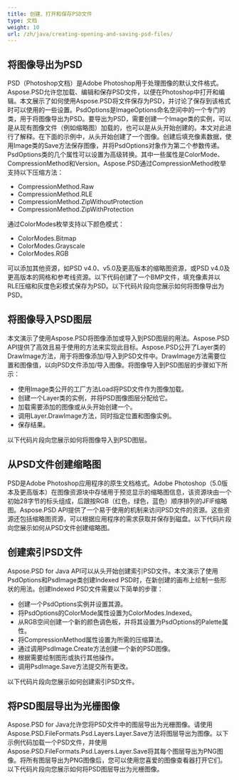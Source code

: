 ```yaml
---
title: 创建、打开和保存PSD文件
type: 文档
weight: 10
url: /zh/java/creating-opening-and-saving-psd-files/
---
```


## **将图像导出为PSD**
PSD（Photoshop文档）是Adobe Photoshop用于处理图像的默认文件格式。Aspose.PSD允许您加载、编辑和保存PSD文件，以便在Photoshop中打开和编辑。本文展示了如何使用Aspose.PSD将文件保存为PSD，并讨论了保存到该格式时可以使用的一些设置。PsdOptions是ImageOptions命名空间中的一个专门的类，用于将图像导出为PSD。要导出为PSD，需要创建一个Image类的实例，可以是从现有图像文件（例如缩略图）加载的，也可以是从头开始创建的。本文对此进行了解释。在下面的示例中，从头开始创建了一个图像。创建后填充像素数据，使用Image类的Save方法保存图像，并将PsdOptions对象作为第二个参数传递。PsdOptions类的几个属性可以设置为高级转换。其中一些属性是ColorMode、CompressionMethod和Version。Aspose.PSD通过CompressionMethod枚举支持以下压缩方法：

- CompressionMethod.Raw
- CompressionMethod.RLE
- CompressionMethod.ZipWithoutProtection
- CompressionMethod.ZipWithProtection

通过ColorModes枚举支持以下颜色模式：

- ColorModes.Bitmap
- ColorModes.Grayscale
- ColorModes.RGB



可以添加其他资源，如PSD v4.0、v5.0及更高版本的缩略图资源，或PSD v4.0及更高版本的网格和参考线资源。以下代码创建了一个BMP文件，填充像素并以RLE压缩和灰度色彩模式保存为PSD。以下代码片段向您展示如何将图像导出为PSD。



## **将图像导入PSD图层**
本文演示了使用Aspose.PSD将图像添加或导入到PSD图层的用法。Aspose.PSD API提供了高效且易于使用的方法来实现此目标。Aspose.PSD公开了Layer类的DrawImage方法，用于将图像添加/导入到PSD文件中。DrawImage方法需要位置和图像值，以向PSD文件添加/导入图像。将图像导入到PSD图层的步骤如下所示：

- 使用Image类公开的工厂方法Load将PSD文件作为图像加载。
- 创建一个Layer类的实例，并将PSD图像图层分配给它。
- 加载需要添加的图像或从头开始创建一个。
- 调用Layer.DrawImage方法，同时指定位置和图像实例。
- 保存结果。



以下代码片段向您展示如何将图像导入到PSD图层。

## **从PSD文件创建缩略图**
PSD是Adobe Photoshop应用程序的原生文档格式。Adobe Photoshop（5.0版本及更高版本）在图像资源块中存储用于预览显示的缩略图信息，该资源块由一个初始28字节的标头组成，后跟按RGB（红色，绿色，蓝色）顺序排列的JFIF缩略图。Aspose.PSD API提供了一个易于使用的机制来访问PSD文件的资源。这些资源还包括缩略图资源，可以根据应用程序的需求获取并保存到磁盘。以下代码片段向您展示如何从PSD文件创建缩略图。

## **创建索引PSD文件**
Aspose.PSD for Java API可以从头开始创建索引PSD文件。本文演示了使用PsdOptions和PsdImage类创建Indexed PSD时，在新创建的画布上绘制一些形状的用法。创建Indexed PSD文件需要以下简单的步骤：

- 创建一个PsdOptions实例并设置其源。
- 将PsdOptions的ColorMode属性设置为ColorModes.Indexed。
- 从RGB空间创建一个新的颜色调色板，并将其设置为PsdOptions的Palette属性。
- 将CompressionMethod属性设置为所需的压缩算法。
- 通过调用PsdImage.Create方法创建一个新的PSD图像。
- 根据需要绘制图形或执行其他操作。
- 调用PsdImage.Save方法提交所有更改。



以下代码片段向您展示如何创建索引PSD文件。

## **将PSD图层导出为光栅图像**
Aspose.PSD for Java允许您将PSD文件中的图层导出为光栅图像。请使用Aspose.PSD.FileFormats.Psd.Layers.Layer.Save方法将图层导出为图像。以下示例代码加载一个PSD文件，并使用Aspose.PSD.FileFormats.Psd.Layers.Layer.Save将其每个图层导出为PNG图像。将所有图层导出为PNG图像后，您可以使用您喜爱的图像查看器打开它们。以下代码片段向您展示如何将PSD图层导出为光栅图像。
